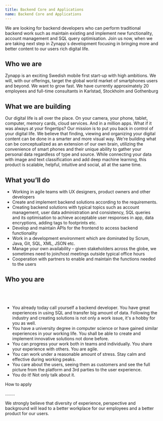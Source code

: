 ```yaml
---
title: Backend Core and Applications
name: Backend Core and Applications
---
```



We are looking for backend developers who can perform traditional backend work such as maintain existing and implement new functionality, account management and SQL query optimisation. Join us now, when we are taking next step in Zynapp&acute;s development focusing in bringing more and better content to our users rich digital life.

## Who we are

Zynapp is an exciting Swedish mobile first start-up with high ambitions. We will, with our offerings, target the global world market of smartphones users and beyond. We want to grow fast. We have currently approximately 20 employees and full-time consultants in Karlstad, Stockholm and Gothenburg

## What we are building

Our digital life is all over the place. On your camera, your phone, tablet, computer, memory cards, cloud services. And in a million apps. What if it was always at your fingertips? Our mission is to put you back in control of your digital life. We believe that finding, viewing and organizing your digital content can be done in a smarter and more visual way. We're building what can be conceptualized as an extension of our own brain, utilizing the convenience of smart phones and their unique ability to gather your personal data regardless of type and source. While connecting your data with image and text classification and add deep machine learning, this product is scalable, helpful, intuitive and social, all at the same time.

## What you’ll do

* Working in agile teams with UX designers, product owners and other developers
* Create and implement backend solutions according to the requirements.
* Creating backend solutions with typical topics such as account management, user data administration and consistency, SQL queries and its optimisation to achieve acceptable user responses in app, data encryptions, adding tags to footprints etc.&nbsp;
* Develop and maintain APIs for the frontend to access backend functionality
* Work in a development environment which are dominated by Scrum, Java, Git, SQL, XML, JSON etc. &nbsp;
* Manage your own availability – given stakeholders across the globe, we sometimes need to join/host meetings outside typical office hours
* Cooperation with partners to enable and maintain the functions needed to the users

## Who you are

## &nbsp;

* You already today call yourself a backend developer. You have great experiences in using SQL and transfer big amount of data. Following the industry and creating solutions is not only a work issue, it's a hobby for you as well.
* You have a university degree in computer science or have gained similar experiences in your working life. You shall be able to create and implement innovative solutions not done before.
* You can progress your work both in teams and individually. You share your experience with others. You are agile.
* You can work under a reasonable amount of stress. Stay calm and effective during working peaks.
* You care about the users, seeing them as customers and see the full picture from the platform and 3rd parties to the user experience.
* You do it! Not only talk about it.

How to apply

……..

We strongly believe that diversity of experience, perspective and background will lead to a better workplace for our employees and a better product for our users.